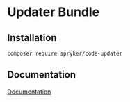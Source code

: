 # Updater Bundle

## Installation

```
composer require spryker/code-updater
```

## Documentation

[Documentation](http://spryker.github.io)
